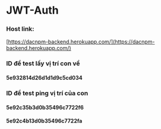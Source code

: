 # JWT-Auth
### Host link:
[https://dacnpm-backend.herokuapp.com/](https://dacnpm-backend.herokuapp.com/)
### ID để test lấy vị trí con về
#### 5e932814d26d1d1d9c5cd034
### ID để test ping vị trí của con
#### 5e92c35b3d0b35496c7722f6
#### 5e92c4b13d0b35496c7722fa
